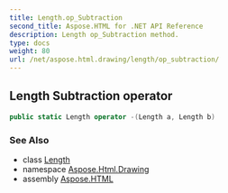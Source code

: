 ```yaml
---
title: Length.op_Subtraction
second_title: Aspose.HTML for .NET API Reference
description: Length op_Subtraction method. 
type: docs
weight: 80
url: /net/aspose.html.drawing/length/op_subtraction/
---
```

## Length Subtraction operator

```csharp
public static Length operator -(Length a, Length b)
```

### See Also

* class [Length](../)
* namespace [Aspose.Html.Drawing](../../../aspose.html.drawing/)
* assembly [Aspose.HTML](../../../)
